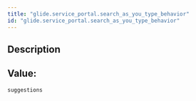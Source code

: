 ```yaml
---
title: "glide.service_portal.search_as_you_type_behavior"
id: "glide.service_portal.search_as_you_type_behavior"
---
```

## Description



## Value: 
```
suggestions
```